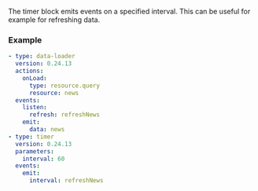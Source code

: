 The timer block emits events on a specified interval. This can be useful for example for refreshing
data.

### Example

```yaml
- type: data-loader
  version: 0.24.13
  actions:
    onLoad:
      type: resource.query
      resource: news
  events:
    listen:
      refresh: refreshNews
    emit:
      data: news
- type: timer
  version: 0.24.13
  parameters:
    interval: 60
  events:
    emit:
      interval: refreshNews
```
